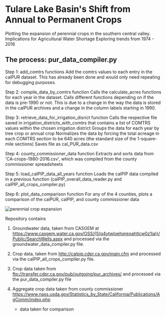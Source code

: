 # Tulare Lake Basin's Shift from Annual to Permanent Crops 

Plotting the expansion of perennial crops in the southern central valley. 
Implications for Agricultural Water Shortage
Exploring trends from 1974 - 2016


## The process: pur_data_compiler.py 
Step 1: add_comtrs functions 
Add the comtrs values to each entry in the calPUR dataset. This has already been done and would only need repeating for debugging purposes. 

Step 2: compile_data_by_comtrs function 
Calls the calculate_acres functions for each year in the dataset. Calls different functions depending on if the data is pre-1990 or not.  This is due to a change in the way the data is stored in the calPUR archives and a change in the column labels starting in 1990. 

Step 3: retrieve_data_for_irrigation_disrict function 
Calls the respective file saved in irrigation_districts_with_comtrs that contains a list of COMTRS values within the chosen irrigation district 
Groups the data for each year by tree crop or annual crop 
Normalizes the data by forcing the total acreage in each COMTRS section to be 640 acres (the standard size of the 1-square-mile sections)
Saves file as cal_PUR_data<irrigation district>.csv 

Step 4: county_commissioner_data function
Extracts and sorts data from 'CA-crops-1980-2016.csv', which was compiled from the county commissioner spreadsheets 

Step 5: load_calPIP_data_all_years function
Loads the calPIP data compiled in a previous function (calPIP_overall_data_reader.py and calPIP_all_crops_compiler.py)  

Step 6: plot_data_comparison function
For any of the 4 counties, plots a comparison of the calPUR, calPIP, and county commissioner data


![perennial crop expansion](https://raw.githubusercontent.com/nataliemall/tulare_git_repo/master/abstract_figure_mall.png)

Repository contains 
1. Groundwater data, taken from CASGEM at https://www.casgem.water.ca.gov/OSS/(S(q4ytwloehqreoahtlcw0z1ia))/Public/SearchWells.aspx and processed via the groundwater_data_compiler.py file.

2. Crop data, taken from http://calpip.cdpr.ca.gov/main.cfm  and processed via the calPIP_all_crops_compiler.py file. 

3. Crop data taken from ftp://transfer.cdpr.ca.gov/pub/outgoing/pur_archives/ and processed via the pur_data_compiler.py file 

4. Aggregate crop data taken from county commissioner https://www.nass.usda.gov/Statistics_by_State/California/Publications/AgComm/index.php  
    - data taken for comparison 



